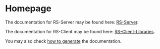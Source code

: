 <!-- # Welcome to RS-Python documentation

The RS-Python documentation is composed from:

[RS-Server](rs-server/doc/index.md) -->

# Homepage

The documentation for RS-Server may be found here: [RS-Server](rs-server/docs/doc/index.md).

The documentation for RS-Client may be found here: [RS-Client-Libraries](rs-client-libraries/docs/doc/index.md).

You may also check [how to generate](how_to.md) the documentation.